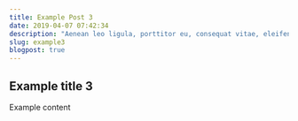 ```yaml
---
title: Example Post 3
date: 2019-04-07 07:42:34
description: "Aenean leo ligula, porttitor eu, consequat vitae, eleifend ac, enim. Aliquam lorem ante, dapibus in, viverra quis, feugiat a, tellus. Phasellus viverra nulla ut metus varius laoreet."
slug: example3
blogpost: true
---
```


## Example title 3

Example content